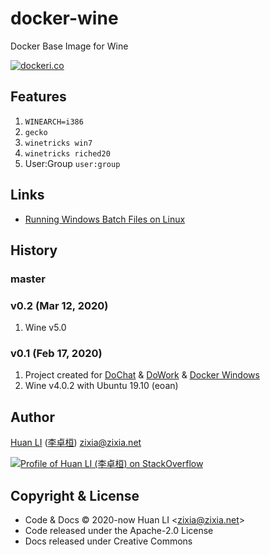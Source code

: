# docker-wine

Docker Base Image for Wine

[![dockeri.co](https://dockeri.co/image/zixia/wine)](https://hub.docker.com/r/zixia/wine/)

## Features

1. `WINEARCH=i386`
1. `gecko`
1. `winetricks win7`
1. `winetricks riched20`
1. User:Group `user:group`

## Links

- [Running Windows Batch Files on Linux](https://www.linux.org/threads/running-windows-batch-files-on-linux.11205/)

## History

### master

### v0.2 (Mar 12, 2020)

1. Wine v5.0

### v0.1 (Feb 17, 2020)

1. Project created for [DoChat](https://github.com/huan/docker-wechat) & [DoWork](https://github.com/huan/docker-wxwork) & [Docker Windows](https://github.com/huan/docker-windows)
1. Wine v4.0.2 with Ubuntu 19.10 (eoan)

## Author

[Huan LI](https://github.com/huan) ([李卓桓](http://linkedin.com/in/zixia)) zixia@zixia.net

[![Profile of Huan LI (李卓桓) on StackOverflow](https://stackexchange.com/users/flair/265499.png)](https://stackexchange.com/users/265499)

## Copyright & License

- Code & Docs © 2020-now Huan LI \<zixia@zixia.net\>
- Code released under the Apache-2.0 License
- Docs released under Creative Commons
